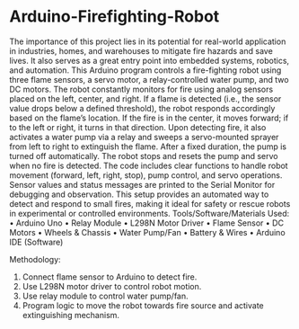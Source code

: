 # Arduino-Firefighting-Robot
The importance of this project lies in its potential for real-world application in industries, homes, and warehouses to mitigate fire hazards and save lives. It also serves as a great entry point into embedded systems, robotics, and automation.
This Arduino program controls a fire-fighting robot using three flame sensors, a servo motor, a relay-controlled water pump, and two DC motors. The robot constantly monitors for fire using analog sensors placed on the left, center, and right. If a flame is detected (i.e., the sensor value drops below a defined threshold), the robot responds accordingly based on the flame’s location. If the fire is in the center, it moves forward; if to the left or right, it turns in that direction. Upon detecting fire, it also activates a water pump via a relay and sweeps a servo-mounted sprayer from left to right to extinguish the flame. After a fixed duration, the pump is turned off automatically. The robot stops and resets the pump and servo when no fire is detected. The code includes clear functions to handle robot movement (forward, left, right, stop), pump control, and servo operations. Sensor values and status messages are printed to the Serial Monitor for debugging and observation. This setup provides an automated way to detect and respond to small fires, making it ideal for safety or rescue robots in experimental or controlled environments.
Tools/Software/Materials Used:
• Arduino Uno
• Relay Module
• L298N Motor Driver
• Flame Sensor
• DC Motors
• Wheels & Chassis
• Water Pump/Fan
• Battery & Wires
• Arduino IDE (Software)
 
Methodology:
1. Connect flame sensor to Arduino to detect fire.
2. Use L298N motor driver to control robot motion.
3. Use relay module to control water pump/fan.
4. Program logic to move the robot towards fire source and activate extinguishing mechanism.
